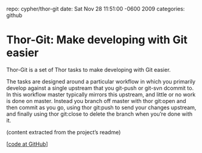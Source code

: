 repo: cypher/thor-git
date: Sat Nov 28 11:51:00 -0600 2009
categories: github

#  Thor-Git: Make developing with Git easier 

Thor-Git is a set of Thor tasks to make developing with Git easier.

The tasks are designed around a particular workflow in which you primarily develop against a single upstream that you git-push or git-svn dcommit to. In this workflow master typically mirrors this upstream, and little or no work is done on master. Instead you branch off master with thor git:open and then commit as you go, using thor git:push to send your changes upstream, and finally using thor git:close to delete the branch when you’re done with it.

(content extracted from the project’s readme)

[[code at GitHub](http://github.com/cypher/thor-git/)]
